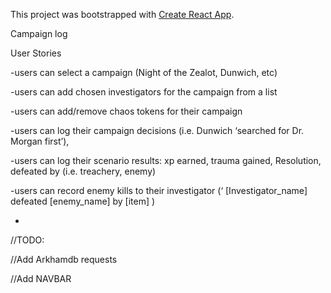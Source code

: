 This project was bootstrapped with [Create React App](https://github.com/facebook/create-react-app).

Campaign log

User Stories

-users can select a campaign (Night of the Zealot, Dunwich, etc)

-users can add chosen investigators for the campaign from a list 

-users can add/remove chaos tokens for their campaign

-users can log their campaign decisions (i.e. Dunwich ‘searched for Dr. Morgan first’), 

-users can log their scenario results: xp earned, trauma gained, Resolution, defeated by (i.e. treachery, enemy)

-users can record enemy kills to their investigator
(‘ [Investigator_name] defeated [enemy_name] by [item] )

-







//TODO: 

//Add Arkhamdb requests

//Add NAVBAR
